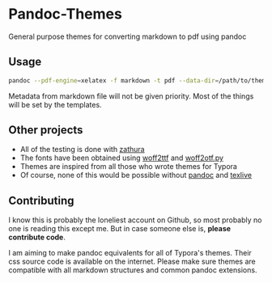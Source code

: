 # Pandoc-Themes
General purpose themes for converting markdown to pdf using pandoc

## Usage
```bash
pandoc --pdf-engine=xelatex -f markdown -t pdf --data-dir=/path/to/theme/folder/ --template=name_of_template.latex > /path/to/pdf/file
```
Metadata from markdown file will not be given priority. Most of the things will be set by the templates.

## Other projects
+ All of the testing is done with [zathura](https://wiki.archlinux.org/title/zathura)
+ The fonts have been obtained using [woff2ttf](https://archlinux.org/packages/extra/x86_64/woff2/) and [woff2otf.py](https://github.com/hanikesn/woff2otf)
+ Themes are inspired from all those who wrote themes for Typora
+ Of course, none of this would be possible without [pandoc](https://pandoc.org/) and [texlive](https://www.tug.org/texlive/)

## Contributing
I know this is probably the loneliest account on Github, so most probably no one is reading this except me.
But in case someone else is, **please contribute code**.

I am aiming to make pandoc equivalents for all of Typora's themes. Their css source code is available on the internet. Please make sure themes are compatible with all markdown structures and common pandoc extensions.
